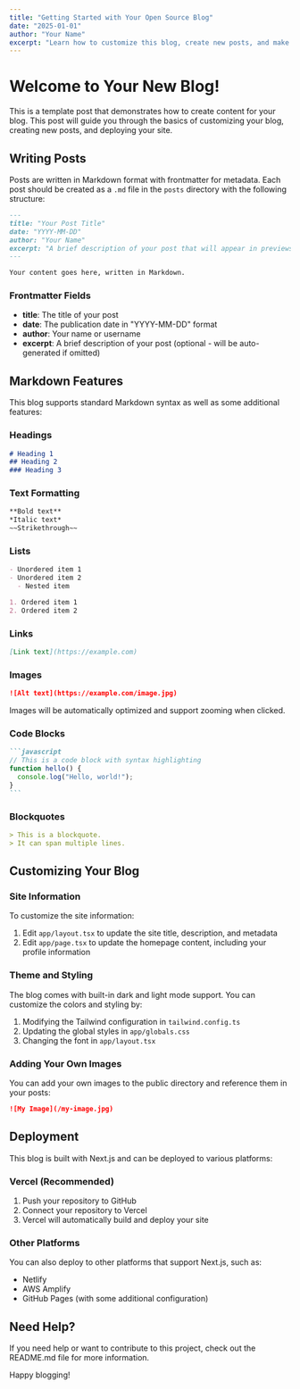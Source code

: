 ```yaml
---
title: "Getting Started with Your Open Source Blog"
date: "2025-01-01"
author: "Your Name"
excerpt: "Learn how to customize this blog, create new posts, and make it your own."
---
```


# Welcome to Your New Blog!

This is a template post that demonstrates how to create content for your blog. This post will guide you through the basics of customizing your blog, creating new posts, and deploying your site.

## Writing Posts

Posts are written in Markdown format with frontmatter for metadata. Each post should be created as a `.md` file in the `posts` directory with the following structure:

```markdown
---
title: "Your Post Title"
date: "YYYY-MM-DD"
author: "Your Name"
excerpt: "A brief description of your post that will appear in previews."
---

Your content goes here, written in Markdown.
```

### Frontmatter Fields

- **title**: The title of your post
- **date**: The publication date in "YYYY-MM-DD" format
- **author**: Your name or username
- **excerpt**: A brief description of your post (optional - will be auto-generated if omitted)

## Markdown Features

This blog supports standard Markdown syntax as well as some additional features:

### Headings

```markdown
# Heading 1
## Heading 2
### Heading 3
```

### Text Formatting

```markdown
**Bold text**
*Italic text*
~~Strikethrough~~
```

### Lists

```markdown
- Unordered item 1
- Unordered item 2
  - Nested item

1. Ordered item 1
2. Ordered item 2
```

### Links

```markdown
[Link text](https://example.com)
```

### Images

```markdown
![Alt text](https://example.com/image.jpg)
```

Images will be automatically optimized and support zooming when clicked.

### Code Blocks

````markdown
```javascript
// This is a code block with syntax highlighting
function hello() {
  console.log("Hello, world!");
}
```
````

### Blockquotes

```markdown
> This is a blockquote.
> It can span multiple lines.
```

## Customizing Your Blog

### Site Information

To customize the site information:

1. Edit `app/layout.tsx` to update the site title, description, and metadata
2. Edit `app/page.tsx` to update the homepage content, including your profile information

### Theme and Styling

The blog comes with built-in dark and light mode support. You can customize the colors and styling by:

1. Modifying the Tailwind configuration in `tailwind.config.ts`
2. Updating the global styles in `app/globals.css`
3. Changing the font in `app/layout.tsx`

### Adding Your Own Images

You can add your own images to the public directory and reference them in your posts:

```markdown
![My Image](/my-image.jpg)
```

## Deployment

This blog is built with Next.js and can be deployed to various platforms:

### Vercel (Recommended)

1. Push your repository to GitHub
2. Connect your repository to Vercel
3. Vercel will automatically build and deploy your site

### Other Platforms

You can also deploy to other platforms that support Next.js, such as:

- Netlify
- AWS Amplify
- GitHub Pages (with some additional configuration)

## Need Help?

If you need help or want to contribute to this project, check out the README.md file for more information.

Happy blogging!
